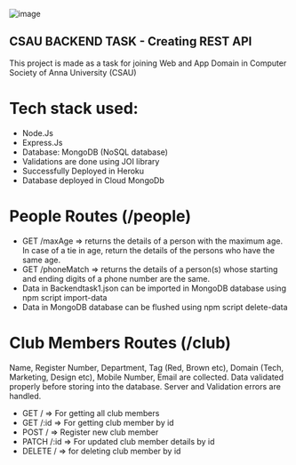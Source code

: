 ![image](https://user-images.githubusercontent.com/80830391/173199117-0e920c62-4984-411f-a7ef-4e42133f7b14.png)

## CSAU BACKEND TASK - Creating REST API
  This project is made as a task for joining Web and App Domain in Computer Society of Anna University (CSAU)

# Tech stack used: 
 - Node.Js
 - Express.Js
 - Database: MongoDB (NoSQL database)
 - Validations are done using JOI library
 - Successfully Deployed in Heroku
 - Database deployed in Cloud MongoDb
  
# People Routes (/people)
- GET /maxAge => returns the details of a person with the maximum age. In case of a tie in age,
return the details of the persons who have the same age.
- GET /phoneMatch => returns the details of a person(s) whose starting and ending digits of a
phone number are the same.
- Data in Backendtask1.json can be imported in MongoDB database using npm script import-data 
- Data in MongoDB database can be flushed using npm script delete-data


# Club Members Routes (/club)
Name, Register Number, Department, Tag (Red, Brown etc), Domain (Tech,
Marketing, Design etc), Mobile Number, Email are collected.
Data  validated properly before storing into the database.
Server and Validation errors are handled.
- GET / => For getting all club members
- GET /:id => For getting club member by id
- POST / => Register new club member
- PATCH /:id => For updated club member details by id
- DELETE / => for deleting club member by id 


